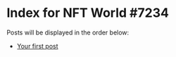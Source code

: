 # Index for NFT World #7234
Posts will be displayed in the order below:

- [Your first post](./001-first.md)

